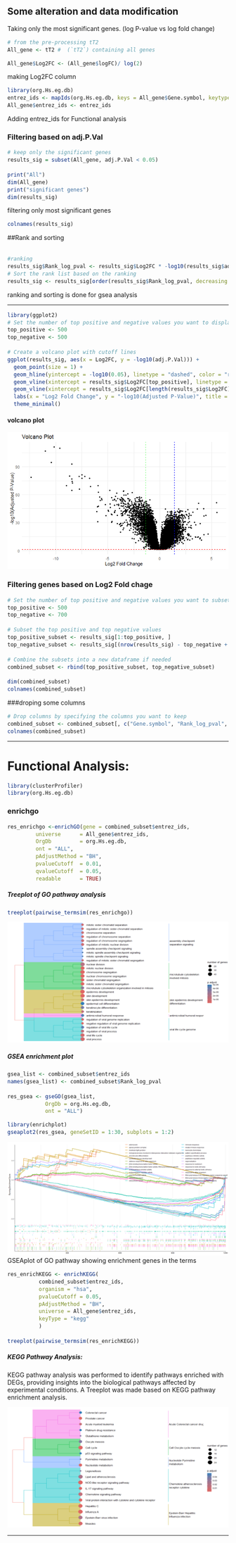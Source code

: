 
## Some alteration and data modification
Taking only the most significant genes.
(log P-value vs log fold change)

```R
# from the pre-processing tT2
All_gene <- tT2 #  (`tT2`) containing all genes

```


```R
All_gene$Log2FC <- (All_gene$logFC)/ log(2)
```
making Log2FC column

```R
library(org.Hs.eg.db)
entrez_ids <- mapIds(org.Hs.eg.db, keys = All_gene$Gene.symbol, keytype = "SYMBOL", column = "ENTREZID")
All_gene$entrez_ids <- entrez_ids

```
Adding entrez_ids for Functional analysis

### Filtering based on  adj.P.Val
```R
# keep only the significant genes
results_sig = subset(All_gene, adj.P.Val < 0.05)

print("All")
dim(All_gene)
print("significant genes")
dim(results_sig)
```
filtering only most significant genes

```R
colnames(results_sig)
```

##Rank and sorting

```R

#ranking  
results_sig$Rank_log_pval <- results_sig$Log2FC * -log10(results_sig$adj.P.Val)
# Sort the rank list based on the ranking
results_sig <- results_sig[order(results_sig$Rank_log_pval, decreasing = TRUE), ]
```
ranking and sorting is done for gsea analysis 

----


```R
library(ggplot2)
# Set the number of top positive and negative values you want to display
top_positive <- 500
top_negative <- 500

# Create a volcano plot with cutoff lines
ggplot(results_sig, aes(x = Log2FC, y = -log10(adj.P.Val))) +
  geom_point(size = 1) +
  geom_hline(yintercept = -log10(0.05), linetype = "dashed", color = "red") +  # Example significance threshold
  geom_vline(xintercept = results_sig$Log2FC[top_positive], linetype = "dashed", color = "blue") +
  geom_vline(xintercept = results_sig$Log2FC[length(results_sig$Log2FC) - top_negative], linetype = "dashed", color = "green") +
  labs(x = "Log2 Fold Change", y = "-log10(Adjusted P-Value)", title = "Volcano Plot") +
  theme_minimal()

```

#### volcano plot

![](attachments/Pasted_image_20240216180858.png)


### Filtering genes based on Log2 Fold chage
```R
# Set the number of top positive and negative values you want to subset
top_positive <- 500
top_negative <- 700

# Subset the top positive and top negative values
top_positive_subset <- results_sig[1:top_positive, ]
top_negative_subset <- results_sig[(nrow(results_sig) - top_negative + 1):nrow(results_sig), ]

# Combine the subsets into a new dataframe if needed
combined_subset <- rbind(top_positive_subset, top_negative_subset)

dim(combined_subset)
colnames(combined_subset)
```

###droping some columns
```R
# Drop columns by specifying the columns you want to keep
combined_subset <- combined_subset[, c("Gene.symbol", "Rank_log_pval", "adj.P.Val", "P.Value","entrez_ids", "Log2FC" )]
colnames(combined_subset)

```

---

# Functional Analysis:


```R
library(clusterProfiler)
library(org.Hs.eg.db)

```


### enrichgo
```R
res_enrichgo <-enrichGO(gene = combined_subset$entrez_ids,
         universe      = All_gene$entrez_ids,
         OrgDb         = org.Hs.eg.db,
         ont = "ALL",
         pAdjustMethod = "BH",
         pvalueCutoff  = 0.01,
         qvalueCutoff  = 0.05,
         readable      = TRUE)
```

##### Treeplot of GO pathway analysis
```R
treeplot(pairwise_termsim(res_enrichgo))
```

![](attachments/Pasted_image_20240216235309.png)

##### GSEA enrichment plot


```R
gsea_list <- combined_subset$entrez_ids
names(gsea_list) <- combined_subset$Rank_log_pval

res_gsea <- gseGO(gsea_list,
            OrgDb = org.Hs.eg.db,
            ont = "ALL")
```

```R
library(enrichplot)
gseaplot2(res_gsea, geneSetID = 1:30, subplots = 1:2)
```

![](attachments/Pasted_image_20240216235929.png)
GSEAplot of GO pathway showing enrichment genes in the terms

```R
res_enrichKEGG <- enrichKEGG(
          combined_subset$entrez_ids,
          organism = "hsa",
          pvalueCutoff = 0.05,
          pAdjustMethod = "BH",
          universe = All_gene$entrez_ids,
          keyType = "kegg"
          )

treeplot(pairwise_termsim(res_enrichKEGG))
```
##### **KEGG Pathway Analysis**: 
KEGG pathway analysis was performed to identify pathways enriched with DEGs, providing insights into the biological pathways affected by experimental conditions. A Treeplot was made based on KEGG pathway enrichment analysis.

![](attachments/Pasted_image_20240216235552.png)

----
